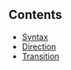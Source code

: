 <!-- contents -->
<!-- background: contents -->

## Contents

* [Syntax](#3)
* [Direction](#5)
* [Transition](#8)
